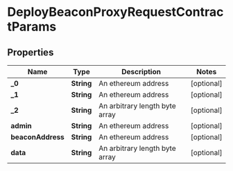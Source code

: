 

# DeployBeaconProxyRequestContractParams

## Properties

Name | Type | Description | Notes
------------ | ------------- | ------------- | -------------
**_0** | **String** | An ethereum address |  [optional]
**_1** | **String** | An ethereum address |  [optional]
**_2** | **String** | An arbitrary length byte array |  [optional]
**admin** | **String** | An ethereum address |  [optional]
**beaconAddress** | **String** | An ethereum address |  [optional]
**data** | **String** | An arbitrary length byte array |  [optional]




